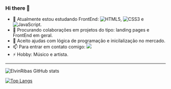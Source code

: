 ### Hi there 👋

 
- 🌱 Atualmente estou estudando  FrontEnd: ![HTML5](https://img.shields.io/badge/html5-%23E34F26.svg?style=for-the-badge&logo=html5&logoColor=white), ![CSS3](https://img.shields.io/badge/css3-%231572B6.svg?style=for-the-badge&logo=css3&logoColor=white) e ![JavaScript](https://img.shields.io/badge/javascript-%23323330.svg?style=for-the-badge&logo=javascript&logoColor=%23F7DF1E).  
- 👯 Procurando colaborações em projetos do tipo: landing pages e FrontEnd em geral.
- 🤔 Aceito ajudas com lógica de programação e  inicilalização no mercado.
- 📫 Para entrar em contato comigo: <a href="https://instagram.com/elvinribas/" target="_blank"><img src="https://img.shields.io/badge/-Instagram-%23E4405F?style=for-the-badge&logo=instagram&logoColor=white" target="_blank"></a>
- ⚡ Hobby:  Músico  e  artista.
 <hr>

![ElvinRibas GitHub stats](https://github-readme-stats.vercel.app/api?username=ElvinRibas&show_icons=true&theme=tokyonight)

[![Top Langs](https://github-readme-stats.vercel.app/api/top-langs/?username=anuraghazra&hide_progress=true)](https://github.com/ElvinRibas/github-readme-stats)


 
